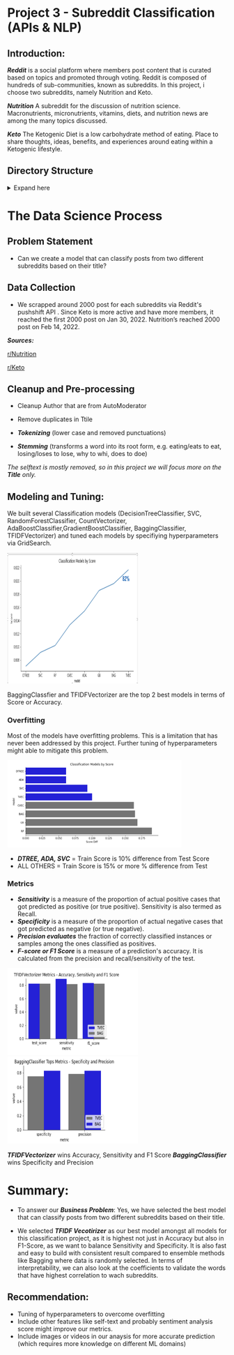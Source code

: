 # Project 3 - Subreddit Classification (APIs & NLP)


## Introduction:

***Reddit*** is a social platform where members post content that is curated based on topics and promoted through voting.
Reddit is composed of hundreds of sub-communities, known as subreddits. In this project, i choose two subreddits, namely Nutrition and Keto.

***Nutrition*** A subreddit for the discussion of nutrition science.  Macronutrients, micronutrients, vitamins, diets, and nutrition news are among the many topics discussed. 

***Keto*** The Ketogenic Diet is a low carbohydrate method of eating. Place to share thoughts, ideas, benefits, and experiences around eating within a Ketogenic lifestyle. 

## Directory Structure
<details>
  <summary>Expand here</summary>

```
Project 3 - Subreddit Classification (APIs and NLP)
|__ codes
|   |__ 01_Data_Prep_reddit-via-pushShift.ipynb   
|   |__ 02_EDA_Subreddits-NutriKeto.ipynb   
|   |__ 03_Model_Tuning.ipynb
|   |__ cv_analyse.py
|__ datasets
|   |__ subr_nutrition.csv      
|   |__ subr_keto.csv        
|   |__ combined_subr.csv        
|__ image
|   |__ man.jpg
|   |__ metric1.png
|   |__ metric2.png
|   |__ metrics_score.png    
|   |__ Overfitting.png
|__ presentation
|   |__ NLP_Classification_NutriKeto.pdf  
|__ README.md
```
</details>

# The Data Science Process

## Problem Statement
- Can we create a model that can classify posts from two different subreddits based on their title?


## Data Collection

- We scrapped around 2000 post for each subreddits via Reddit's pushshift API . Since Keto is more active and have more members, it reached the first 2000 post on Jan 30, 2022. Nutrition’s reached 2000 post on Feb 14, 2022.

***Sources:***

[r/Nutrition](https://www.reddit.com/r/nutrition.json)
        
[r/Keto](https://www.reddit.com/r/keto.json)


## Cleanup and Pre-processing 
        
- Cleanup Author that are from AutoModerator 
- Remove duplicates in Ttile
        
- ***Tokenizing*** (lower case and removed punctuations) 
- ***Stemming*** (transforms a word into its root form, e.g. eating/eats to eat, losing/loses to lose, why to whi, does to doe)

*The selftext is mostly removed, so in this project we will focus more on the ***Title*** only.*


## Modeling and Tuning:
We built several Classification models (DecisionTreeClassifier, SVC, RandomForestClassifier, CountVectorizer, AdaBoostClassifier,GradientBoostClassifier,  BaggingClassifier, TFIDFVectorizer) and tuned each models by specifiying hyperparameters via GridSearch.

<img  src="image/metrics_score.png" width=300 height=300/>



BaggingClassfier and TFIDFVectorizer are the top 2 best models in terms of Score or Accuracy.


### Overfitting

Most of the models have overfitting problems. This is a limitation that has never been addressed by this project. Further tuning of hyperparameters might able to mitigate this problem.


<img  src="image/Overfitting.png" width=400 height=200/>


- ***DTREE, ADA, SVC*** = Train Score is 10% difference from Test Score
- ALL OTHERS = Train Score is 15% or more % difference from Test


### Metrics

- ***Sensitivity*** is a measure of the proportion of actual positive cases that got predicted as positive (or true positive). Sensitivity is also termed as Recall.
- ***Specificity*** is a measure of the proportion of actual negative cases that got predicted as negative (or true negative).
- ***Precision evaluates*** the fraction of correctly classified instances or samples among the ones classified as positives.
- ***F-score or F1 Score*** is a measure of a prediction's accuracy. It is calculated from the precision and recall/sensitivity of the test.


<img  src="image/Metric1.png" width=300 height=200/>
<img  src="image/Metric2.png" width=300 height=200/>


***TFIDFVectorizer*** wins Accuracy, Sensitivity and F1 Score
***BaggingClassifier*** wins Specificity and Precision



# Summary:
- To answer our ***Business Problem***: Yes, we have selected the best model that can classify posts from two different subreddits based on their title.

- We selected ***TFIDF Vecotirizer*** as our best model amongst all models for this classification project, as it is highest not just in Accuracy but also in F1-Score, as we want to balance Sensitivity and Specificity. It is also fast and easy to build with consistent result compared to ensemble methods like Bagging where data is randomly selected. In terms of interpretability, we can also look at the coefficients to validate the words that have highest correlation to wach subreddits.



## Recommendation:
- Tuning of hyperparameters to overcome overfitting
- Include other features like self-text and probably sentiment analysis score might improve our metrics.
- Include images or videos in our anaysis for more accurate prediction (which requires more knowledge on different ML domains)


